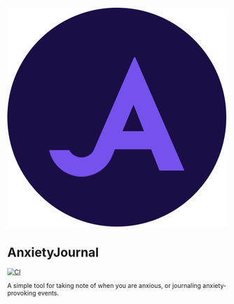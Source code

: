 ![Logo](https://github.com/F0903/AnxietyJournal/blob/master/.github/media/AnxietyJournal%20Logo.png)
# AnxietyJournal
[![CI](https://github.com/F0903/AnxietyJournal/actions/workflows/main.yml/badge.svg)](https://github.com/F0903/AnxietyJournal/actions/workflows/main.yml)

A simple tool for taking note of when you are anxious, or journaling anxiety-provoking events.
